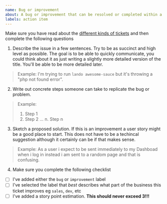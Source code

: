 ```yaml
---
name: Bug or improvement
about: A bug or improvement that can be resolved or completed within a few hours
labels: action item
---
```


Make sure you have read about the [different kinds of tickets](https://tandem-docs.lndo.site/guides/improve-tandem.html#suggesting-a-change) and then complete the following questions

1. Describe the issue in a few sentences. Try to be as succinct and high level as possible. The goal is to be able to quickly communicate, you could think about it as just writing a slightly more detailed version of the title. You'll be able to be more detailed later.

> Example: I'm trying to run `lando awesome-sauce` but it's throwing a "php not found error".

2. Write out concrete steps someone can take to replicate the bug or problem.

> Example:
> 1. Step 1
> 2. Step 2
> ...
> n. Step n

3. Sketch a proposed solution. If this is an improvement a user story might be a good place to start. This does not have to be a techincal suggestion although it certainly can be if that makes sense.

> Example: As a user i expect to be sent immediately to my Dashboad when i log in instead i am sent to a random page and that is confusing.

4. Make sure you complete the following checklist

- [ ] I've added either the `bug` or `improvement` label
- [ ] I've selected the label that _best_ describes what part of the business this ticket improves eg `sales`, `dev`, etc
- [ ] I've added a story point estimation. **This should never exceed 3!!!**
